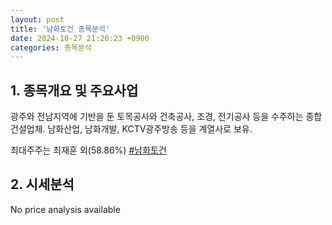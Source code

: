 ```yaml
---
layout: post
title: '남화토건 종목분석'
date: 2024-10-27 21:20:23 +0900
categories: 종목분석
---
```


## 1. 종목개요 및 주요사업

광주와 전남지역에 기반을 둔 토목공사와 건축공사, 조경, 전기공사 등을 수주하는 종합건설업체. 남화산업, 남화개발, KCTV광주방송 등을 계열사로 보유. 

최대주주는 최재훈 외(58.86%)
[#남화토건](#)

## 2. 시세분석

No price analysis available
